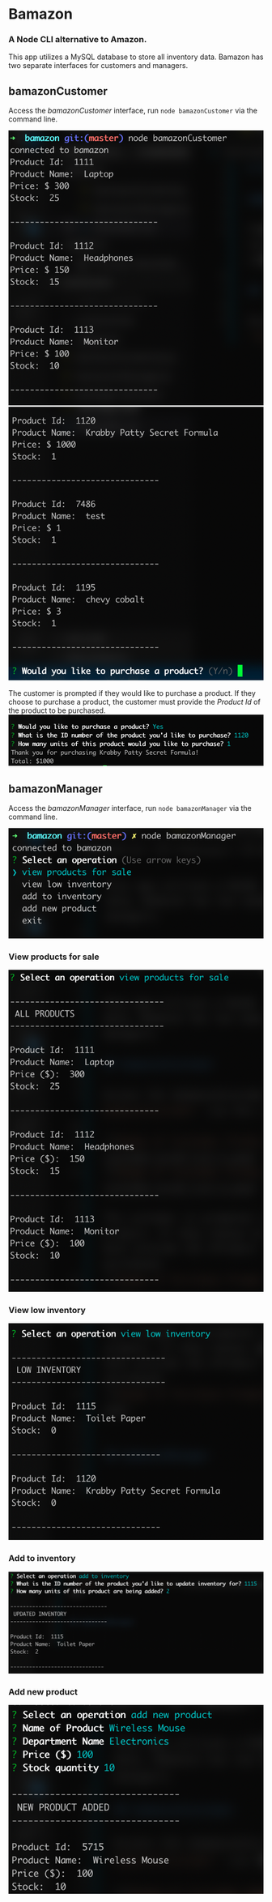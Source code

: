 # Bamazon

### A Node CLI alternative to Amazon.

This app utilizes a MySQL database to store all inventory data. Bamazon has two separate interfaces for customers and managers. 

## bamazonCustomer

Access the *bamazonCustomer* interface, run `node bamazonCustomer` via the command line.

![Image of Customer Product List](./screenshots/customer-prod-list-1.png)
![Image of Customer Product List](./screenshots/customer-prod-list-2.png)

The customer is prompted if they would like to purchase a product. If they choose to purchase a product, the customer must provide the *Product Id* of the product to be purchased.
![Image of Purchase Prompts](./screenshots/purchase-product.png)


## bamazonManager

Access the *bamazonManager* interface, run `node bamazonManager` via the command line.

![Image of Manager Menu](./screenshots/manager-menu.png)

### View products for sale

![Image of View Products](./screenshots/manager-view-all.png)

### View low inventory

![Image of View Low Inventory](./screenshots/manager-low-inventory.png)

### Add to inventory

![Image of Add Inventory](./screenshots/manager-add-inventory.png)

### Add new product

![Image of Add New Product](./screenshots/manager-new-product.png)